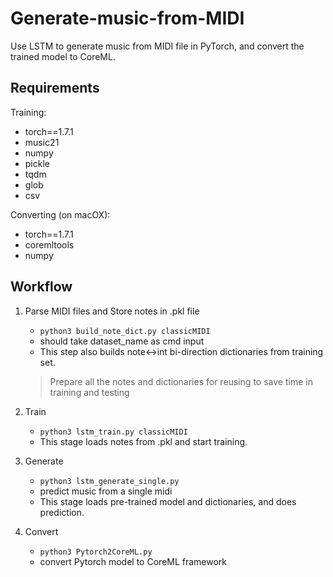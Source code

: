 # Generate-music-from-MIDI

Use LSTM to generate music from MIDI file in PyTorch, and convert the trained model to CoreML.

## Requirements
Training:
- torch==1.7.1
- music21
- numpy
- pickle
- tqdm
- glob
- csv

Converting (on macOX):
- torch==1.7.1
- coremltools
- numpy

## Workflow

1. Parse MIDI files and Store notes in .pkl file
    - `python3 build_note_dict.py classicMIDI`
    - should take dataset_name as cmd input
    - This step also builds note<->int bi-direction dictionaries from training set.

    > Prepare all the notes and dictionaries for reusing to save time in training and testing

3. Train
    - `python3 lstm_train.py classicMIDI`
    - This stage loads notes from .pkl and start training.

4. Generate
    - `python3 lstm_generate_single.py`
    - predict music from a single midi
    - This stage loads pre-trained model and dictionaries, and does prediction.

3. Convert
    - `python3 Pytorch2CoreML.py`
    - convert Pytorch model to CoreML framework